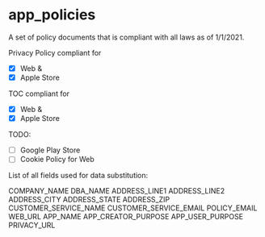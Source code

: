 # app_policies

A set of policy documents that is compliant with all laws as of 1/1/2021.

Privacy Policy compliant for

- [x] Web &
- [x] Apple Store

TOC compliant for

- [x] Web &
- [x] Apple Store

TODO:

- [ ] Google Play Store
- [ ] Cookie Policy for Web

List of all fields used for data substitution:

COMPANY_NAME
DBA_NAME
ADDRESS_LINE1
ADDRESS_LINE2
ADDRESS_CITY
ADDRESS_STATE
ADDRESS_ZIP
CUSTOMER_SERVICE_NAME
CUSTOMER_SERVICE_EMAIL
POLICY_EMAIL
WEB_URL
APP_NAME
APP_CREATOR_PURPOSE
APP_USER_PURPOSE
PRIVACY_URL
